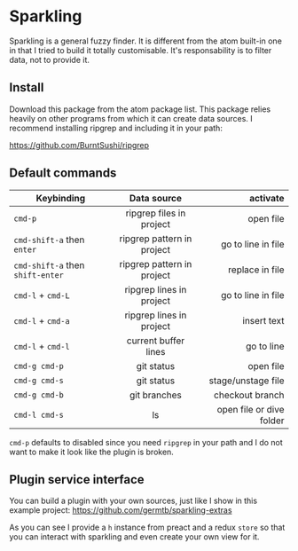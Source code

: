 # Sparkling

Sparkling is a general fuzzy finder. It is different from the atom built-in one in that I tried to build it totally customisable. It's responsability is to filter data, not to provide it.

## Install

Download this package from the atom package list. This package relies heavily on other programs from which it can create data sources. I recommend installing ripgrep and including it in your path:

https://github.com/BurntSushi/ripgrep

## Default commands

| Keybinding                       |        Data source         |                 activate |
| -------------------------------- | :------------------------: | -----------------------: |
| `cmd-p`                          |  ripgrep files in project  |                open file |
| `cmd-shift-a` then `enter`       | ripgrep pattern in project |       go to line in file |
| `cmd-shift-a` then `shift-enter` | ripgrep pattern in project |          replace in file |
| `cmd-l` + `cmd-L`                |  ripgrep lines in project  |       go to line in file |
| `cmd-l` + `cmd-a`                |  ripgrep lines in project  |              insert text |
| `cmd-l` + `cmd-l`                |    current buffer lines    |               go to line |
| `cmd-g cmd-p`                    |         git status         |                open file |
| `cmd-g cmd-s`                    |         git status         |       stage/unstage file |
| `cmd-g cmd-b`                    |        git branches        |          checkout branch |
| `cmd-l cmd-s`                    |             ls             | open file or dive folder |

`cmd-p` defaults to disabled since you need `ripgrep` in your path and I do not want to make it look like the plugin is broken.

## Plugin service interface

You can build a plugin with your own sources, just like I show in this example project: https://github.com/germtb/sparkling-extras

As you can see I provide a `h` instance from preact and a redux `store` so that you can interact with sparkling and even create your own view for it.
